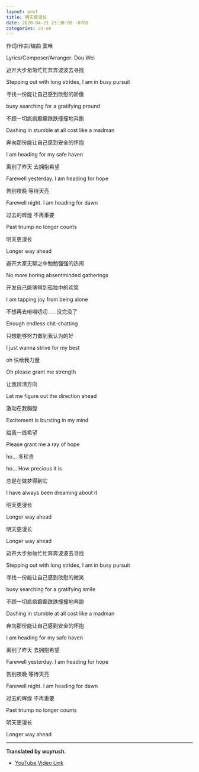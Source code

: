 ```yaml
---
layout: post
title: 明天更漫长 
date: 2020-04-21 23:30:00 -0700
categories: cn-en
---
```


作词/作曲/编曲 窦唯

Lyrics/Composer/Arranger: Dou Wei

迈开大步匆匆忙忙奔奔波波去寻找

Stepping out with long strides, I am in busy pursuit

寻找一份能让自己感到欣慰的骄傲

busy searching for a gratifying pround 

不顾一切疯疯癫癫跌跌撞撞地奔跑

Dashing in stumble at all cost like a madman

奔向那份能让自己感到安全的怀抱

I am heading for my safe haven 

离别了昨天 去拥抱希望

Farewell yesterday. I am heading for hope

告别夜晚 等待天亮

Farewell night. I am heading for dawn

过去的辉煌 不再重要

Past triump no longer counts 

明天更漫长

Longer way ahead

避开大家无聊之中勉勉强强的热闹

No more boring absentminded gatherings

开发自己能够得到孤独中的欢笑

I am tapping joy from being alone 

不想再去唠唠叨叨……没完没了

Enough endless chit-chatting

只想能够努力做到我认为的好

I just wanna strive for my best

oh 快给我力量

Oh please grant me strength

让我辨清方向

Let me figure out the direction ahead

激动在我胸膛

Excitement is bursting in my mind

给我一线希望

Please grant me a ray of hope

ho... 多珍贵

ho... How precious it is

总是在做梦得到它

I have always been dreaming about it


明天更漫长

Longer way ahead

明天更漫长

Longer way ahead


迈开大步匆匆忙忙奔奔波波去寻找

Stepping out with long strides, I am in busy pursuit

寻找一份能让自己感到欣慰的微笑

busy searching for a gratifying smile 

不顾一切疯疯癫癫跌跌撞撞地奔跑

Dashing in stumble at all cost like a madman

奔向那份能让自己感到安全的怀抱

I am heading for my safe haven 

离别了昨天 去拥抱希望

Farewell yesterday. I am heading for hope

告别夜晚 等待天亮

Farewell night. I am heading for dawn

过去的辉煌 不再重要

Past triump no longer counts 

明天更漫长

Longer way ahead

---

**Translated by *wuyrush*.**

- [YouTube Video Link](https://www.youtube.com/watch?v=5gRW20lI71Q)
